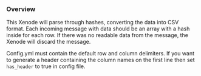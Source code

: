### Overview ###
This Xenode will parse through hashes, converting the data into CSV format. Each incoming message with data should be an array with a hash inside for each row. If there was no readable data from the message, the Xenode will discard the message.

Config.yml must contain the default row and column delimiters. If you want to generate a header containing the column names on the first line then set `has_header` to true in config file.
